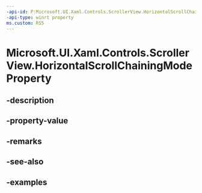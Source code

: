```yaml
---
-api-id: P:Microsoft.UI.Xaml.Controls.ScrollerView.HorizontalScrollChainingModeProperty
-api-type: winrt property
ms.custom: RS5
---
```


<!-- Property syntax.
public DependencyProperty HorizontalScrollChainingModeProperty { get; }
-->

# Microsoft.UI.Xaml.Controls.ScrollerView.HorizontalScrollChainingModeProperty

## -description

## -property-value

## -remarks

## -see-also

## -examples


